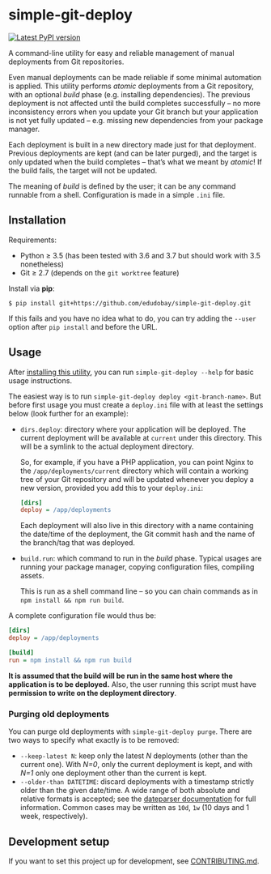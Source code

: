 # simple-git-deploy

<a href="https://pypi.org/project/simple-git-deploy/" title="Available on PyPI">
  <img src="https://img.shields.io/pypi/v/simple-git-deploy.svg?style=for-the-badge" alt="Latest PyPI version"></a>

A command-line utility for easy and reliable management of manual deployments from Git repositories.

Even manual deployments can be made reliable if some minimal automation is applied. This utility performs _atomic_ deployments from a Git repository, with an optional _build_ phase (e.g. installing dependencies). The previous deployment is not affected until the build completes successfully – no more inconsistency errors when you update your Git branch but your application is not yet fully updated – e.g. missing new dependencies from your package manager.

Each deployment is built in a new directory made just for that deployment. Previous deployments are kept (and can be later purged), and the target is only updated when the build completes – that’s what we meant by _atomic_! If the build fails, the target will not be updated.

The meaning of _build_ is defined by the user; it can be any command runnable from a shell. Configuration is made in a simple `.ini` file.


## Installation

Requirements:

* Python ≥ 3.5 (has been tested with 3.6 and 3.7 but should work with 3.5 nonetheless)
* Git ≥ 2.7 (depends on the `git worktree` feature)

Install via **pip**:

```
$ pip install git+https://github.com/edudobay/simple-git-deploy.git
```

If this fails and you have no idea what to do, you can try adding the `--user` option after `pip install` and before the URL.


## Usage

After [installing this utility](#installation), you can run `simple-git-deploy --help` for basic usage instructions.

The easiest way is to run `simple-git-deploy deploy <git-branch-name>`. But before first usage you must create a `deploy.ini` file with at least the settings below (look further for an example):

* `dirs.deploy`: directory where your application will be deployed. The current deployment will be available at `current` under this directory. This will be a symlink to the actual deployment directory.

    So, for example, if you have a PHP application, you can point Nginx to the `/app/deployments/current` directory which will contain a working tree of your Git repository and will be updated whenever you deploy a new version, provided you add this to your `deploy.ini`:

    ```ini
    [dirs]
    deploy = /app/deployments
    ```

    Each deployment will also live in this directory with a name containing the date/time of the deployment, the Git commit hash and the name of the branch/tag that was deployed.

* `build.run`: which command to run in the _build_ phase. Typical usages are running your package manager, copying configuration files, compiling assets.

    This is run as a shell command line – so you can chain commands as in `npm install && npm run build`.

A complete configuration file would thus be:

```ini
[dirs]
deploy = /app/deployments

[build]
run = npm install && npm run build
```

**It is assumed that the build will be run in the same host where the application is to be deployed.** Also, the user running this script must have **permission to write on the deployment directory**.


### Purging old deployments

You can purge old deployments with `simple-git-deploy purge`. There are two ways to specify what exactly is to be removed:

* `--keep-latest N`: keep only the latest _N_ deployments (other than the current one). With _N=0_, only the current deployment is kept, and with _N=1_ only one deployment other than the current is kept.
* `--older-than DATETIME`: discard deployments with a timestamp strictly older than the given date/time. A wide range of both absolute and relative formats is accepted; see the [dateparser documentation](https://dateparser.readthedocs.io/en/latest/) for full information. Common cases may be written as `10d`, `1w` (10 days and 1 week, respectively).


## Development setup

If you want to set this project up for development, see [CONTRIBUTING.md](./CONTRIBUTING.md).
